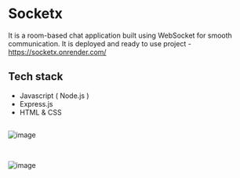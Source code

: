 # Socketx

It is a room-based chat application built using WebSocket for smooth communication. It is deployed and ready to use project - https://socketx.onrender.com/ 

## Tech stack

- Javascript ( Node.js )
- Express.js
- HTML & CSS

##
![image](https://github.com/noobyco/socketx/assets/59837486/e105fdc5-999e-46fd-925c-c1ef4999fd72)

<br>

![image](https://github.com/noobyco/socketx/assets/59837486/a938eae3-8bdd-486d-a5a2-f329df429e9c)


